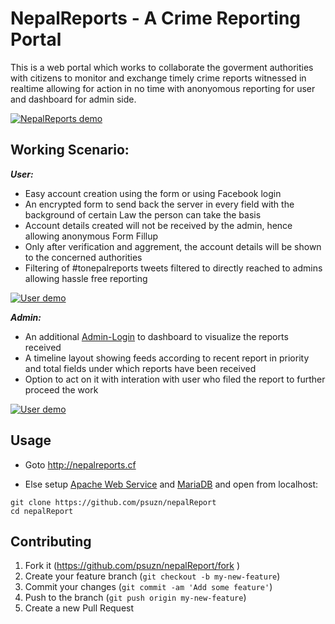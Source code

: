 # NepalReports - A Crime Reporting Portal

This is a web portal which works to collaborate the goverment authorities with citizens to monitor and exchange timely crime reports witnessed in realtime allowing for action in no time with anonyomous reporting for user and dashboard for admin side. 

[![NepalReports demo](https://i.imgur.com/ZQ7umP5.png)](http://nepalreports.cf/)

## Working Scenario:

***User:***
- Easy account creation using the form or using Facebook login
- An encrypted form to send back the server in every field with the background of certain Law the person can take the basis
- Account details created will not be received by the admin, hence allowing anonymous Form Fillup
- Only after verification and aggrement, the account details will be shown to the concerned authorities
- Filtering of #tonepalreports tweets filtered to directly reached to admins allowing hassle free reporting

[![User demo](https://i.imgur.com/S1BuyiX.png)](http://nepalreports.cf/)

***Admin:***
- An additional <a href="http://nepalreports.cf/adminlogin " target="_blank">Admin-Login</a> to dashboard to visualize the reports received
- A timeline layout showing feeds according to recent report in priority and total fields under which reports have been received
- Option to act on it with interation with user who filed the report to further proceed the work

[![User demo](https://i.imgur.com/aq40jjN.png)](http://nepalreports.cf/adminlogin)

## Usage

- Goto http://nepalreports.cf

- Else setup <a href="https://httpd.apache.org/" target="_blank">Apache Web Service</a> and <a href="https://mariadb.org/" target="_blank">MariaDB</a> and open from localhost:

```
git clone https://github.com/psuzn/nepalReport
cd nepalReport
```

## Contributing

1. Fork it (https://github.com/psuzn/nepalReport/fork )
2. Create your feature branch (`git checkout -b my-new-feature`)
3. Commit your changes (`git commit -am 'Add some feature'`)
4. Push to the branch (`git push origin my-new-feature`)
5. Create a new Pull Request
